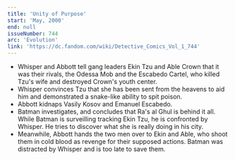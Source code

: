 ```yaml
---
title: 'Unity of Purpose'
start: 'May, 2000'
end: null
issueNumber: 744
arc: 'Evolution'
link: 'https://dc.fandom.com/wiki/Detective_Comics_Vol_1_744'
---
```


- Whisper and Abbott tell gang leaders Ekin Tzu and Able Crown that it was their rivals, the Odessa Mob and the Escabedo Cartel, who killed Tzu's wife and destroyed Crown's youth center.
- Whisper convinces Tzu that she has been sent from the heavens to aid him and demonstrated a snake-like ability to spit poison.
- Abbott kidnaps Vasily Kosov and Emanuel Escabedo.
- Batman investigates, and concludes that Ra's al Ghul is behind it all. While Batman is surveilling tracking Ekin Tzu, he is confronted by Whisper. He tries to discover what she is really doing in his city.
- Meanwhile, Abbott hands the two men over to Ekin and Able, who shoot them in cold blood as revenge for their supposed actions. Batman was distracted by Whisper and is too late to save them.
